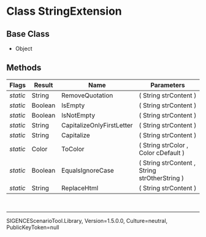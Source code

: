 # Class StringExtension
## Base Class
- Object
## Methods
Flags|Result|Name|Parameters
-|-|-|-
*static*|String|RemoveQuotation|( String strContent )
*static*|Boolean|IsEmpty|( String strContent )
*static*|Boolean|IsNotEmpty|( String strContent )
*static*|String|CapitalizeOnlyFirstLetter|( String strContent )
*static*|String|Capitalize|( String strContent )
*static*|Color|ToColor|( String strColor , Color cDefault )
*static*|Boolean|EqualsIgnoreCase|( String strContent , String strOtherString )
*static*|String|ReplaceHtml|( String strContent )

<br /><hr />
SIGENCEScenarioTool.Library, Version=1.5.0.0, Culture=neutral, PublicKeyToken=null
